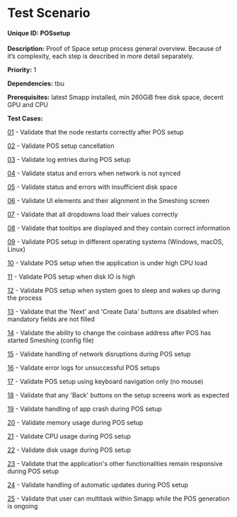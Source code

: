 # Test Scenario

#### Unique ID: POSsetup

**Description:** Proof of Space setup process general overview. Because of it’s complexity, each step is described in more detail separately.

**Priority:** 1

**Dependencies:** tbu

**Prerequisites:** latest Smapp installed, min 260GiB free disk space, decent GPU and CPU

**Test Cases:**

[01](#test-case-id-POSsetup-01) - Validate that the node restarts correctly after POS setup

[02](#test-case-id-POSsetup-02) - Validate POS setup cancellation

[03](#test-case-id-POSsetup-03) - Validate log entries during POS setup

[04](#test-case-id-POSsetup-04) - Validate status and errors when network is not synced

[05](#test-case-id-POSsetup-05) - Validate status and errors with insufficient disk space

[06](#test-case-id-POSsetup-06) - Validate UI elements and their alignment in the Smeshing screen

[07](#test-case-id-POSsetup-07) - Validate that all dropdowns load their values correctly

[08](#test-case-id-POSsetup-08) - Validate that tooltips are displayed and they contain correct information

[09](#test-case-id-POSsetup-09) - Validate POS setup in different operating systems (Windows, macOS, Linux)

[10](#test-case-id-POSsetup-10) - Validate POS setup when the application is under high CPU load

[11](#test-case-id-POSsetup-11) - Validate POS setup when disk IO is high

[12](#test-case-id-POSsetup-12) - Validate POS setup when system goes to sleep and wakes up during the process

[13](#test-case-id-POSsetup-13) - Validate that the 'Next' and 'Create Data' buttons are disabled when mandatory fields are not filled

[14](#test-case-id-POSsetup-14) - Validate the ability to change the coinbase address after POS has started Smeshing (config file)

[15](#test-case-id-POSsetup-15) - Validate handling of network disruptions during POS setup

[16](#test-case-id-POSsetup-16) - Validate error logs for unsuccessful POS setups

[17](#test-case-id-POSsetup-17) - Validate POS setup using keyboard navigation only (no mouse)

[18](#test-case-id-POSsetup-18) - Validate that any 'Back' buttons on the setup screens work as expected

[19](#test-case-id-POSsetup-19) - Validate handling of app crash during POS setup

[20](#test-case-id-POSsetup-20) - Validate memory usage during POS setup

[21](#test-case-id-POSsetup-21) - Validate CPU usage during POS setup

[22](#test-case-id-POSsetup-22) - Validate disk usage during POS setup

[23](#test-case-id-POSsetup-23) - Validate that the application's other functionalities remain responsive during POS setup

[24](#test-case-id-POSsetup-24) - Validate handling of automatic updates during POS setup

[25](#test-case-id-POSsetup-25) - Validate that user can multitask within Smapp while the POS generation is ongoing
